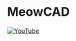 # MeowCAD

[![YouTube](http://i.ytimg.com/vi/RXRiVLfYiwg/hqdefault.jpg)](https://www.youtube.com/watch?v=RXRiVLfYiwg)
